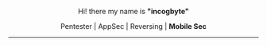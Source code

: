 <p align="center"> Hi! there my name is <strong>"incogbyte" </strong> </p>
<p align="center"> Pentester | AppSec | Reversing | <strong> Mobile Sec </strong>  </p>
<!--<p align="center">
  <img src="https://media.giphy.com/media/11O5c9EfmZTyyA/giphy.gif">
</p>!-->


---
